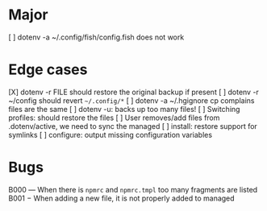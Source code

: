 
Major
=====

[ ] dotenv -a ~/.config/fish/config.fish does not work


Edge cases
==========

[X] dotenv -r FILE should restore the original backup if present
[ ] dotenv -r ~/config should revert `~/.config/*`
[ ] dotenv -a ~/.hgignore cp complains files are the same
[ ] dotenv -u: backs up too many files!
[ ] Switching profiles: should restore the files
[ ] User removes/add files from .dotenv/active, we need to sync the managed
[ ] install: restore support for symlinks
[ ] configure: output missing configuration variables

Bugs
====

B000 ― When there is `npmrc` and `npmrc.tmpl` too many fragments are listed
B001 − When adding a new file, it is not properly added to managed

